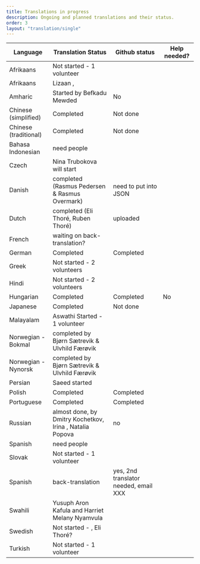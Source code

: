 ```yaml
---
title: Translations in progress
description: Ongoing and planned translations and their status.
order: 3
layout: "translation/single"
---
```


| Language  | Translation Status | Github status | Help needed? 
| ------------- | ------------- | ------------- | ------------- 
| Afrikaans | Not started - 1 volunteer
| Afrikaans  | Lizaan ,  |
| Amharic  | Started by Befkadu Mewded | No | 
| Chinese (simplified)  | Completed | Not done
| Chinese (traditional)  | Completed  | Not done
| Bahasa Indonesian | need people
| Czech | Nina Trubokova will start
| Danish  | completed (Rasmus Pedersen & Rasmus Overmark) | need to put into JSON
| Dutch | completed (Eli Thoré, Ruben Thoré) | uploaded 
| French  | waiting on back-translation?  | 
| German  | Completed  | Completed  | 
| Greek  | Not started - 2 volunteers |
| Hindi  | Not started - 2 volunteers |
| Hungarian  | Completed | Completed | No
| Japanese  | Completed  | Not done
| Malayalam | Aswathi Started - 1 volunteer 
| Norwegian - Bokmal | completed by Bjørn Sætrevik & Ulvhild Færøvik |
| Norwegian - Nynorsk  | completed by Bjørn Sætrevik & Ulvhild Færøvik |
| Persian | Saeed started
| Polish  | Completed  | Completed
| Portuguese  | Completed  | Completed
| Russian  | almost done, by Dmitry Kochetkov, Irina , Natalia Popova | no
| Spanish | need people
| Slovak | Not started - 1 volunteer
| Spanish  | back-translation   | yes, 2nd translator needed, email XXX
| Swahili  | Yusuph Aron Kafula  and Harriet Melany Nyamvula |
| Swedish | Not started - , Eli Thoré?
| Turkish | Not started - 1 volunteer
